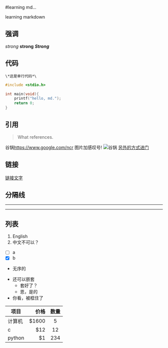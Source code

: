 #learning md...

learning markdown

## **强调**
_strong_
__strong__
___Strong___

## **代码**
`\*这是单行代码*\`

```c
#include <stdio.h>

int main(void){
	printf("hello, md.");
	return 0;
}
```


## **引用**
>What references.

谷锅<https://www.google.com/ncr>
图片加感叹号! ![谷锅](http://www.google.com/doodle4google/2015/images/doodle4googleOG.png)
[另外的方式进门][1]

[1]:https://google.com

## **链接**
[链接文字](https://www.google.com"又是谷锅")


## **分隔线**
---

***

## **列表**

1. English
2. 中文不可以？

- [ ] a
- [x] b

* 无序的
- 还可以嵌套
	+ 套好了？
	+ 恩，是的
- 你看，被框住了

| 项目        | 价格   |  数量 |
| --------    | -----:  |  :----: |
| 计算机      | \$1600 |   5   |
| c           |   \$12 |   12  |
| python      |    \$1 |  234  |

